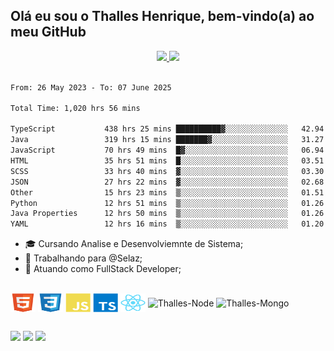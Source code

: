 ## Olá eu sou o Thalles Henrique, bem-vindo(a) ao meu GitHub

<div align="center">
  <a href="https://github.com/Thalles-HsA">
  <img height="180em" src="https://github-readme-stats.vercel.app/api?username=Thalles-HsA&show_icons=true&theme=radical&include_all_commits=true&count_private=true"/>
  <img height="180em" src="https://github-readme-stats.vercel.app/api/top-langs/?username=Thalles-HsA&exclude_repo=github-readme-stats,Pong,Freeway-JS&langs_count=5&theme=radical"/>
</div><br>
  
  <!--START_SECTION:waka-->

```txt
From: 26 May 2023 - To: 07 June 2025

Total Time: 1,020 hrs 56 mins

TypeScript           438 hrs 25 mins ██████████▓░░░░░░░░░░░░░░   42.94 %
Java                 319 hrs 15 mins ███████▓░░░░░░░░░░░░░░░░░   31.27 %
JavaScript           70 hrs 49 mins  █▓░░░░░░░░░░░░░░░░░░░░░░░   06.94 %
HTML                 35 hrs 51 mins  █░░░░░░░░░░░░░░░░░░░░░░░░   03.51 %
SCSS                 33 hrs 40 mins  ▓░░░░░░░░░░░░░░░░░░░░░░░░   03.30 %
JSON                 27 hrs 22 mins  ▓░░░░░░░░░░░░░░░░░░░░░░░░   02.68 %
Other                15 hrs 23 mins  ▒░░░░░░░░░░░░░░░░░░░░░░░░   01.51 %
Python               12 hrs 51 mins  ▒░░░░░░░░░░░░░░░░░░░░░░░░   01.26 %
Java Properties      12 hrs 50 mins  ▒░░░░░░░░░░░░░░░░░░░░░░░░   01.26 %
YAML                 12 hrs 16 mins  ▒░░░░░░░░░░░░░░░░░░░░░░░░   01.20 %
```

<!--END_SECTION:waka-->

  - 🎓 Cursando Analise e Desenvolviemnte de Sistema;
  - 🌱 Trabalhando para @Selaz;
  - 🎯 Atuando como FullStack Developer;
 
<div style="display: inline_block"><br>
  <img align="center" alt="Thalles-HTML" height="30" width="40" src="https://raw.githubusercontent.com/devicons/devicon/master/icons/html5/html5-original.svg">
  <img align="center" alt="Thalles-CSS" height="30" width="40" src="https://raw.githubusercontent.com/devicons/devicon/master/icons/css3/css3-original.svg">
  <img align="center" alt="Thalles-Js" height="30" width="40" src="https://raw.githubusercontent.com/devicons/devicon/master/icons/javascript/javascript-plain.svg">
  <img align="center" alt="Thalles-Ts" height="30" width="40" src="https://raw.githubusercontent.com/devicons/devicon/master/icons/typescript/typescript-plain.svg">
  <img align="center" alt="Thalles-React" height="30" width="40" src="https://raw.githubusercontent.com/devicons/devicon/master/icons/react/react-original.svg">
  <img align="center" alt="Thalles-Node" height="30" width="40" src="https://cdn.jsdelivr.net/gh/devicons/devicon/icons/nodejs/nodejs-original.svg" />
  <img align="center" alt="Thalles-Mongo" height="30" width="40" src="https://cdn.jsdelivr.net/gh/devicons/devicon/icons/mongodb/mongodb-original.svg" />
  
</div>

 ##
  
<div>
  <a href="https://www.linkedin.com/in/thalles-hsa" target="_blank"><img src="https://img.shields.io/badge/-LinkedIn-%230077B5?style=for-the-badge&logo=linkedin&logoColor=white" target="_blank"></a> 
  <a href="https://instagram.com/thalleshsa" target="_blank"><img src="https://img.shields.io/badge/-Instagram-%23E4405F?style=for-the-badge&logo=instagram&logoColor=white" target="_blank"></a>
  <a href = "mailto:thsa.henrique@gmail.com"><img src="https://img.shields.io/badge/-Gmail-%23333?style=for-the-badge&logo=gmail&logoColor=white" target="_blank"></a>
   
</div>
